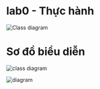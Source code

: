 # lab0 - Thực hành 
![Class diagram](https://www.planttext.com/api/plantuml/png/X9EnIiD06CVtUuflRA7q0Ph1Yaj14GG7rvYaoM5ohSsbDADqw212EpausD1154H5fnxIuKBVuvx0L_3BfTIcJJ53Sad-_zzz_-_kViIY6NApnwF09tf0IEFG3YY3T98EcGlCK_FNBdXAZ83ZVS9SWpHEywzSlcmB-t8A0OuuNE67vyWWj0sL2vbOslwHFUIKUM39B-OULF7LOL0vafzL0dWrpdjH35QExva8lexKVCR0bzyurJ9XaFcnY4oTiT6AcbY96mQwz5se1hUe4aEcgxW5syGIGgpAsuLgTTu42yLtR5E2OyJ0m0dm9mLErNp1ZJspO5GCYIAs8IwVK2VHgNKZEOPNyoGpUpAXcvxoUBj55m614WyKAkauQ-b0YTUieJL8nt86BZKxDMWfyHJNe5_lrwj6aNkoV8zMQxAg3fUv0zOoWL29Hx2LU0CVau-YBMTPEovbqYdIDhV47y3nGmSgnzgq5VGiCcFmCH_zToKTPjCssSyhbkWhSK_NsuclzsBEorcxd396uLWO9BVY6UjqIHDViWFt2m00__y30000)

# Sơ đồ biểu diễn
![class diagram](https://www.planttext.com/api/plantuml/png/Z98xJiD048RxFSMKzXNiWg0qI20g5xJ1Rs6FWxr6IebIf40KgIY9bIgH422eOY6AZNAFFG5NOBo66CT1u68Vut--_NTsFihtNiO7AS_ZYAa5OyQX4uS8w-bwZ3vW85SFGmXaEG5EunHzancdTPIBvQxmIimWfXM72meiSfE57cXdeh1L-dCrYHa6O8jNz0zqshe8Mb-yw0peCwmq7u5TuzC1WIzpkPeZHEBDL8gAHtAAZsHvZQ3iTa4ArgSZRn5icXOse39g1M8PGqQE0hDH7eMo7AFoU0DUaiRV5oAxP1GubMGtfoxKdxhAiDNyfHFcGuYeeFjDA_J9vYdl8AlY9c1l2iXaUG-EB1yX8j-Jt6ndjoxpHJaNHTAgVPFZHfaBsh7IwVyaaV-xy0S2dT1ZlyFQ89MyVK2-VV6QLxEwd7sCLlEPh4wbJaw6h4URggq_0G00__y30000)

![diagram](https://www.planttext.com/api/plantuml/png/X9A_IiH04CRxFCMG_buWXPn_cWC54Uu1bisQ3IQRa9t01RdAIYp4mbuvhb082dRPmYBWU-mJ-0fEScB89S4j0Zip-ytlcyct-PnhP1dcSUIaZ5-nG82xr2A3XKAHNJ8kNBXs07Z4j0Rtc6fXkTZ5cYD3QsuKeBJc3WAwt8EidrJmc-OKlrKIj3KbQxuF47szMxFvgrZL7qsYsYX8fQrUOegldRNJuHpbEbI2kfycGSY7E6TCKLqi57POAElNU5zsgbqBQgio1KMX4aSviIx91rhpg08oMZy3PkHvG7l2aC4XvmJSGptF4Z_d21SYJNI8ILPqjDGgR-NUnj0YMssBuOZsfl2Fxd0rEzb-lBNIBNasEnYPiTTk4tnhjlHec6zVZTdrY2KlO9LJP-mRcb0PEFEcF3bpeNpwYty0003__mC0)
